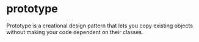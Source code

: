 # prototype

Prototype is a creational design pattern that lets you copy existing objects without making your code dependent on their classes.
